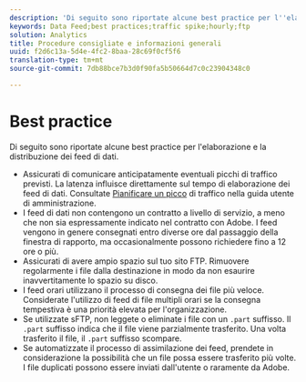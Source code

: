 ```yaml
---
description: 'Di seguito sono riportate alcune best practice per l''elaborazione e la distribuzione dei feed di dati. Dovrebbe '
keywords: Data Feed;best practices;traffic spike;hourly;ftp
solution: Analytics
title: Procedure consigliate e informazioni generali
uuid: f2d6c13a-5d4e-4fc2-8baa-28c69f0cf5f6
translation-type: tm+mt
source-git-commit: 7db88bce7b3d0f90fa5b50664d7c0c23904348c0

---
```



# Best practice

Di seguito sono riportate alcune best practice per l'elaborazione e la distribuzione dei feed di dati.

* Assicurati di comunicare anticipatamente eventuali picchi di traffico previsti. La latenza influisce direttamente sul tempo di elaborazione dei feed di dati. Consultate [Pianificare un picco](/help/admin/c-traffic-management/t-traffic-schedule-spike.md) di traffico nella guida utente di amministrazione.
* I feed di dati non contengono un contratto a livello di servizio, a meno che non sia espressamente indicato nel contratto con Adobe. I feed vengono in genere consegnati entro diverse ore dal passaggio della finestra di rapporto, ma occasionalmente possono richiedere fino a 12 ore o più.
* Assicurati di avere ampio spazio sul tuo sito FTP. Rimuovere regolarmente i file dalla destinazione in modo da non esaurire inavvertitamente lo spazio su disco.
* I feed orari utilizzano il processo di consegna dei file più veloce. Considerate l'utilizzo di feed di file multipli orari se la consegna tempestiva è una priorità elevata per l'organizzazione.
* Se utilizzate sFTP, non leggete o eliminate i file con un `.part` suffisso. Il `.part` suffisso indica che il file viene parzialmente trasferito. Una volta trasferito il file, il `.part` suffisso scompare.
* Se automatizzate il processo di assimilazione dei feed, prendete in considerazione la possibilità che un file possa essere trasferito più volte. I file duplicati possono essere inviati dall'utente o raramente da Adobe.
